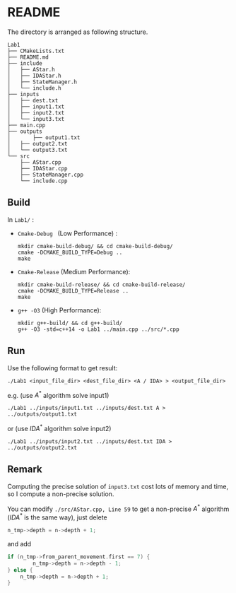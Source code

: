 # README

The directory is arranged as following structure.

``` shell
Lab1
├── CMakeLists.txt
├── README.md
├── include
│   ├── AStar.h
│   ├── IDAStar.h
│   ├── StateManager.h
│   └── include.h
├── inputs
│   ├── dest.txt
│   ├── input1.txt
│   ├── input2.txt
│   └── input3.txt
├── main.cpp
├── outputs
│		├──	output1.txt
│   ├── output2.txt
│   └── output3.txt
└── src
    ├── AStar.cpp
    ├── IDAStar.cpp
    ├── StateManager.cpp
    └── include.cpp
```

## Build

In `Lab1/` :

- `Cmake-Debug ` (Low Performance) : 

  ``` shell
  mkdir cmake-build-debug/ && cd cmake-build-debug/
  cmake -DCMAKE_BUILD_TYPE=Debug ..
  make
  ```

- `Cmake-Release` (Medium Performance):

  ``` shell
  mkdir cmake-build-release/ && cd cmake-build-release/
  cmake -DCMAKE_BUILD_TYPE=Release ..
  make
  ```

- `g++ -O3` (High Performance):

  ``` shell
  mkdir g++-build/ && cd g++-build/
  g++ -O3 -std=c++14 -o Lab1 ../main.cpp ../src/*.cpp
  ```

## Run

Use the following format to get result: 

``` shell
./Lab1 <input_file_dir> <dest_file_dir> <A / IDA> > <output_file_dir>
```

e.g. (use $A^*$ algorithm solve input1)

``` shell
./Lab1 ../inputs/input1.txt ../inputs/dest.txt A > ../outputs/output1.txt
```

or (use $IDA^*$ algorithm solve input2)

``` shell
./Lab1 ../inputs/input2.txt ../inputs/dest.txt IDA > ../outputs/output2.txt
```

## Remark

Computing the precise solution of `input3.txt` cost lots of memory and time, so I compute a non-precise solution.

You can modify `./src/AStar.cpp, Line 59` to get a non-precise $A^*$ algorithm ($IDA^*$ is the same way), just delete 

```c++
n_tmp->depth = n->depth + 1;
```

and add 

``` c++
if (n_tmp->from_parent_movement.first == 7) {
		n_tmp->depth = n->depth - 1;
} else {
  	n_tmp->depth = n->depth + 1;	
}
```

